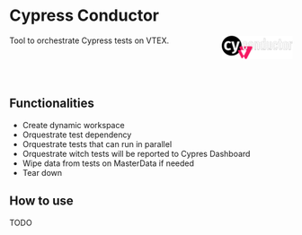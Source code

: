 # Cypress Conductor
<img src="./cc.svg" width=25% align="right">
Tool to orchestrate Cypress tests on VTEX.

&nbsp; 

&nbsp;

## Functionalities
* Create dynamic workspace
* Orquestrate test dependency
* Orquestrate tests that can run in parallel
* Orquestrate witch tests will be reported to Cypres Dashboard
* Wipe data from tests on MasterData if needed
* Tear down

## How to use
TODO
